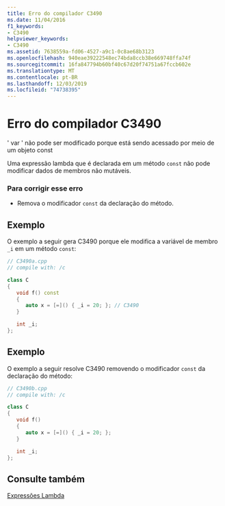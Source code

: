 ```yaml
---
title: Erro do compilador C3490
ms.date: 11/04/2016
f1_keywords:
- C3490
helpviewer_keywords:
- C3490
ms.assetid: 7638559a-fd06-4527-a9c1-0c8ae68b3123
ms.openlocfilehash: 940eae39222548ec74bda8ccb38e669748ffa74f
ms.sourcegitcommit: 16fa847794b60bf40c67d20f74751a67fccb602e
ms.translationtype: MT
ms.contentlocale: pt-BR
ms.lasthandoff: 12/03/2019
ms.locfileid: "74738395"
---
```

# <a name="compiler-error-c3490"></a>Erro do compilador C3490

' var ' não pode ser modificado porque está sendo acessado por meio de um objeto const

Uma expressão lambda que é declarada em um método `const` não pode modificar dados de membros não mutáveis.

### <a name="to-correct-this-error"></a>Para corrigir esse erro

- Remova o modificador `const` da declaração do método.

## <a name="example"></a>Exemplo

O exemplo a seguir gera C3490 porque ele modifica a variável de membro `_i` em um método `const`:

```cpp
// C3490a.cpp
// compile with: /c

class C
{
   void f() const
   {
      auto x = [=]() { _i = 20; }; // C3490
   }

   int _i;
};
```

## <a name="example"></a>Exemplo

O exemplo a seguir resolve C3490 removendo o modificador `const` da declaração do método:

```cpp
// C3490b.cpp
// compile with: /c

class C
{
   void f()
   {
      auto x = [=]() { _i = 20; };
   }

   int _i;
};
```

## <a name="see-also"></a>Consulte também

[Expressões Lambda](../../cpp/lambda-expressions-in-cpp.md)
